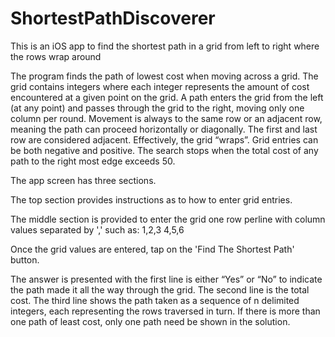 # ShortestPathDiscoverer
This is an iOS app to find the shortest path in a grid from left to right where the rows wrap around

The program finds the path of lowest cost when moving across a grid. The grid contains integers where each integer represents the amount of cost encountered at a given point on the grid. A path enters the grid from the left (at any point) and passes through the grid to the right, moving only one column per round. Movement is always to the same row or an adjacent row, meaning the path can proceed horizontally or diagonally. The first and last row are considered adjacent. Effectively, the grid “wraps”. Grid entries can be both negative and positive. The search stops when the total cost of any path to the right most edge exceeds 50.

The app screen has three sections.

The top section provides instructions as to how to enter grid entries. 

The middle section is provided to enter the grid one row perline with column values separated by ','
such as:
1,2,3
4,5,6

Once the grid values are entered, tap on the 'Find The Shortest Path' button.

The answer is presented with the first line is either “Yes” or “No” to indicate the path made it all the way through the grid. The second line is the total cost. The third line shows the path taken as a sequence of n delimited integers, each representing the rows traversed in turn. If there is more than one path of least cost, only one path need be shown in the solution.
